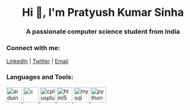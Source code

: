 <!DOCTYPE html>
<html>

<head>
    <title>Pratyush Kumar Sinha</title>
</head>

<body>
    <h1 style="text-align: center;">Hi 👋, I'm Pratyush Kumar Sinha</h1>
    <h3 style="text-align: center;">A passionate computer science student from India</h3>
        <h3>Connect with me:</h3>
    <p>
        <!-- Add your social media links or contact information here -->
        <a href="https://www.linkedin.com/in/pratyush-kumar-sinha" target="_blank" rel="noreferrer">LinkedIn</a> |
        <a href="https://twitter.com/YourTwitterHandle" target="_blank" rel="noreferrer">Twitter</a> |
        <a href="mailto:youremail@example.com">Email</a>
    </p>
    <h3>Languages and Tools:</h3>
    <p>
        <!-- Update your links and images for the languages and tools you want to showcase -->
        <a href="https://www.arduino.cc/" target="_blank" rel="noreferrer">
            <img src="https://w7.pngwing.com/pngs/174/620/png-transparent-arduino-hd-logo-thumbnail.png" alt="arduino" width="40" height="40" />
        </a>
        <a href="https://www.cprogramming.com/" target="_blank" rel="noreferrer">
            <img src="https://w7.pngwing.com/pngs/724/306/png-transparent-c-logo-c-programming-language-icon-letter-c-blue-logo-computer-program-thumbnail.png" alt="c" width="40" height="40" />
        </a>
        <a href="https://www.w3schools.com/cpp/" target="_blank" rel="noreferrer">
            <img src="https://w7.pngwing.com/pngs/46/626/png-transparent-c-logo-the-c-programming-language-computer-icons-computer-programming-source-code-programming-miscellaneous-template-blue-thumbnail.png" alt="cplusplus" width="40" height="40" />
        </a>
        <a href="https://www.w3.org/html/" target="_blank" rel="noreferrer">
            <img src="https://w7.pngwing.com/pngs/410/100/png-transparent-web-development-html-responsive-web-design-logo-javascript-html-angle-web-design-text-thumbnail.png" alt="html5" width="40" height="40" />
        </a>
        <a href="https://www.mysql.com/" target="_blank" rel="noreferrer">
            <img src="https://w7.pngwing.com/pngs/384/848/png-transparent-mysql-php-database-javascript-ajax-carnifex-blue-text-logo-thumbnail.png" alt="mysql" width="40" height="40" />
        </a>
        <a href="https://www.python.org" target="_blank" rel="noreferrer">
            <img src="https://w7.pngwing.com/pngs/234/329/png-transparent-python-logo-thumbnail.png" alt="python" width="40" height="40" />
        </a>
    </p>
</body>

</html>
